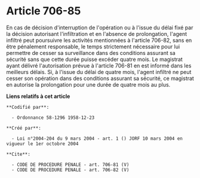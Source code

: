 # Article 706-85

En cas de décision d'interruption de l'opération ou à l'issue du délai fixé par la décision autorisant l'infiltration et en
l'absence de prolongation, l'agent infiltré peut poursuivre les activités mentionnées à l'article 706-82, sans en être
pénalement responsable, le temps strictement nécessaire pour lui permettre de cesser sa surveillance dans des conditions
assurant sa sécurité sans que cette durée puisse excéder quatre mois. Le magistrat ayant délivré l'autorisation prévue à
l'article 706-81 en est informé dans les meilleurs délais. Si, à l'issue du délai de quatre mois, l'agent infiltré ne peut
cesser son opération dans des conditions assurant sa sécurité, ce magistrat en autorise la prolongation pour une durée de
quatre mois au plus.

**Liens relatifs à cet article**

	**Codifié par**:

	  - Ordonnance 58-1296 1958-12-23

	**Créé par**:

	  - Loi n°2004-204 du 9 mars 2004 - art. 1 () JORF 10 mars 2004 en vigueur le 1er octobre 2004

	**Cite**:

	  - CODE DE PROCEDURE PENALE - art. 706-81 (V)
	  - CODE DE PROCEDURE PENALE - art. 706-82 (V)
